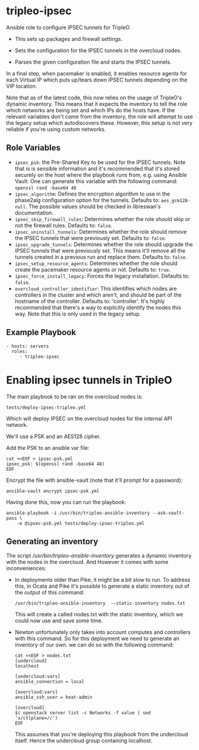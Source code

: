 tripleo-ipsec
=============

Ansible role to configure IPSEC tunnels for TripleO

* This sets up packages and firewall settings.

* Sets the configuration for the IPSEC tunnels in the overcloud nodes.

* Parses the given configuration file and starts the IPSEC tunnels.

In a final step, when pacemaker is enabled, it enables resource agents for each
Virtual IP which puts up/tears down IPSEC tunnels depending on the VIP
location.

Note that as of the latest code, this now relies on the usage of TripleO's
dynamic inventory. This means that it expects the inventory to tell the role
which networks are being set and which IPs do the hosts have. If the relevant
variables don't come from the inventory, the role will attempt to use the legacy
setup which autodiscovers these. However, this setup is not very reliable if
you're using custom networks.

Role Variables
--------------

* `ipsec_psk`: the Pre-Shared Key to be used for the IPSEC tunnels.
  Note that is is sensible information and it's recommended that it's stored
  securely on the host where the playbook runs from, e.g. using Ansible Vault.
  One can generate this variable with the following command:
  `openssl rand -base64 48`
* `ipsec_algorithm`: Defines the encryption algorithm to use in the phase2alg
  configuration option for the tunnels. Defaults to: `aes_gcm128-null`.
  The possible values should be checked in libreswan's documentation.
* `ipsec_skip_firewall_rules`: Determines whether the role should skip
  or not the firewall rules. Defaults to: `false`.
* `ipsec_uninstall_tunnels`: Determines whether the role should remove the IPSEC
  tunnels that were previously set. Defaults to: `false`.
* `ipsec_upgrade_tunnels`: Determines whether the role should upgrade the IPSEC
  tunnels that were previously set. This means it'll remove all the tunnels
  created in a previous run and replace them. Defaults to: `false`.
* `ipsec_setup_resource_agents`: Determines whether the role should create the
  pacemaker resource agents or not. Defaults to: `true`.
* `ipsec_force_install_legacy`: Forces the legacy installation. Defaults to: `false`.
* `overcloud_controller_identifier`: This identifies which nodes are
  controllers in the cluster and which aren't, and should be part of the
  hostname of the controller. Defaults to: 'controller'. It's highly
  recommended that there's a way to explicitly identify the nodes this way.
  Note that this is only used in the legacy setup.

Example Playbook
----------------

    - hosts: servers
      roles:
         - tripleo-ipsec

Enabling ipsec tunnels in TripleO
=========================================

The main playbook to be ran on the overcloud nodes is:

```
tests/deploy-ipsec-tripleo.yml
```

Which will deploy IPSEC on the overcloud nodes for the internal API network.

We'll use a PSK and an AES128 cipher.

Add the PSK to an ansible var file:

```
cat <<EOF > ipsec-psk.yml
ipsec_psk: $(openssl rand -base64 48)
EOF
```

Encrypt the file with ansible-vault (note that it'll prompt for a password):

```
ansible-vault encrypt ipsec-psk.yml
```

Having done this, now you can run the playbook:

```
ansible-playbook -i /usr/bin/tripleo-ansible-inventory --ask-vault-pass \
	-e @ipsec-psk.yml tests/deploy-ipsec-tripleo.yml
```

Generating an inventory
-----------------------

The script _/usr/bin/tripleo-ansible-inventory_ generates a dynamic inventory
with the nodes in the overcloud. And However it comes with some inconveniences:

* In deployments older than Pike, it might be a bit slow to run. To address
  this, in Ocata and Pike it's possible to generate a static inventory out of
  the output of this command:

  ```
  /usr/bin/tripleo-ansible-inventory  --static-inventory nodes.txt
  ```

  This will create a called nodes.txt with the static inventory, which we could
  now use and save some time.

* Newton unfortunately only takes into account computes and controllers with
  this command. So for this deployment we need to generate an inventory of our
  own. we can do so with the following command:

  ```
  cat <<EOF > nodes.txt
  [undercloud]
  localhost

  [undercloud:vars]
  ansible_connection = local

  [overcloud:vars]
  ansible_ssh_user = heat-admin

  [overcloud]
  $( openstack server list -c Networks -f value | sed 's/ctlplane=//')
  EOF
  ```

  This assumes that you're deploying this playbook from the undercloud itself.
  Hence the undercloud group containing localhost.
